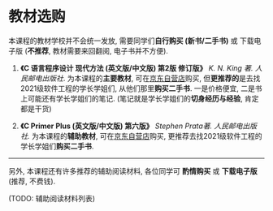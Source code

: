 # 教材选购

本课程的教材学校并不会统一发放, 需要同学们**自行购买 (新书/二手书)** 或 下载电子版 (**不推荐**, 教材需要来回翻阅, 电子书并不方便).

1. **《C 语言程序设计 现代方法 (英文版/中文版) 第2版 修订版》** *K. N. King 著. 人民邮电出版社*. 为本课程的**主要教材**, 可在[京东自营店](https://item.jd.com/13336014.html)购买, 但**更推荐的**是去找2021级软件工程的学长学姐们, 从他们那里**购买二手书**. 一是价格便宜, 二是书上可能还有学长学姐们的笔记. (笔记就是学长学姐们的**切身经历与经验**, 肯定都是干货)

2. **《C Primer Plus (英文版/中文版) 第六版》** *Stephen Prata著. 人民邮电出版社.* 为本课程的**辅助教材**, 可在[京东自营店](https://item.jd.com/12627795.html)购买, 更推荐去找2021级软件工程的学长学姐们**购买二手书**.

---

另外, 本课程还有许多推荐的辅助阅读材料, 各位同学可 **酌情购买** 或 **下载电子版** (推荐, 不费钱).

(TODO: 辅助阅读材料列表)